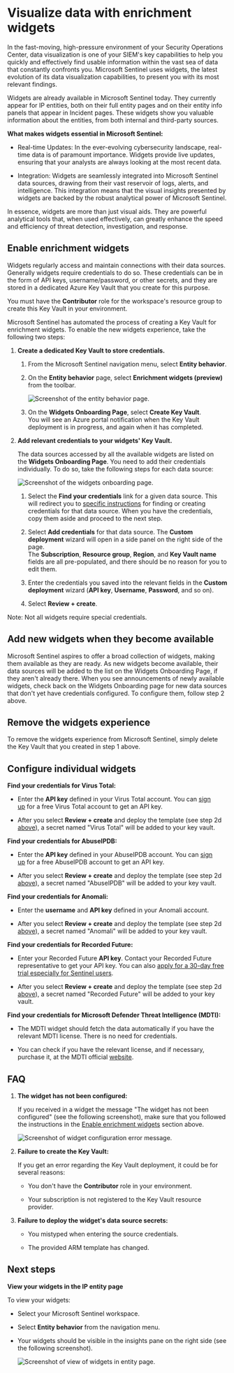 # Visualize data with enrichment widgets

In the fast-moving, high-pressure environment of your Security Operations Center, data visualization is one of your SIEM's key capabilities to help you quickly and effectively find usable information within the vast sea of data that constantly confronts you. Microsoft Sentinel uses widgets, the latest evolution of its data visualization capabilities, to present you with its most relevant findings.

Widgets are already available in Microsoft Sentinel today. They currently appear for IP entities, both on their full entity pages and on their entity info panels that appear in Incident pages. These widgets
show you valuable information about the entities, from both internal and third-party sources.

**What makes widgets essential in Microsoft Sentinel:**

- Real-time Updates: In the ever-evolving cybersecurity landscape, real-time data is of paramount importance. Widgets provide live updates, ensuring that your analysts are always looking at the most recent data.

- Integration: Widgets are seamlessly integrated into Microsoft Sentinel data sources, drawing from their vast reservoir of logs, alerts, and intelligence. This integration means that the visual insights presented by widgets are backed by the robust analytical power of Microsoft Sentinel.

In essence, widgets are more than just visual aids. They are powerful analytical tools that, when used effectively, can greatly enhance the speed and efficiency of threat detection, investigation, and response.

## Enable enrichment widgets

Widgets regularly access and maintain connections with their data sources. Generally widgets require credentials to do so. These credentials can be in the form of API keys, username/password, or other secrets, and they are stored in a dedicated Azure Key Vault that you create for this purpose.

You must have the **Contributor** role for the workspace's resource group to create this Key Vault in your environment.

Microsoft Sentinel has automated the process of creating a Key Vault for enrichment widgets. To enable the new widgets experience, take the following two steps:

1. **Create a dedicated Key Vault to store credentials.**

   1. From the Microsoft Sentinel navigation menu, select **Entity behavior**.

   1. On the **Entity behavior** page, select **Enrichment widgets (preview)** from the toolbar.

      <img src="Images/entity-behavior-page.png" alt="Screenshot of the entity behavior page.">

   1. On the **Widgets Onboarding Page**, select **Create Key Vault**.  
      You will see an Azure portal notification when the Key Vault deployment is in progress, and again when it has completed.

2. **Add relevant credentials to your widgets' Key Vault.**

   The data sources accessed by all the available widgets are listed on the **Widgets Onboarding Page**. You need to add their credentials individually. To do so, take the following steps for each data source:

   <img src="Images/widgets-onboarding-page.png" alt="Screenshot of the widgets onboarding page.">

   1. Select the **Find your credentials** link for a given data source. This will redirect you to [specific instructions](#configure-individual-widgets) for finding or creating credentials for that data source. When you have the credentials, copy them aside and proceed to the next step.

   1. Select **Add credentials** for that data source. The **Custom deployment** wizard will open in a side panel on the right side of the page.  
   The **Subscription**, **Resource group**, **Region**, and **Key Vault name** fields are all pre-populated, and there should be no reason for you to edit them.

   1. Enter the credentials you saved into the relevant fields in the **Custom deployment** wizard (**API key**, **Username**, **Password**, and so on).

   1. Select **Review + create**.

Note: Not all widgets require special credentials.

## Add new widgets when they become available

Microsoft Sentinel aspires to offer a broad collection of widgets, making them available as they are ready. As new widgets become available, their data sources will be added to the list on the Widgets
Onboarding Page, if they aren't already there. When you see announcements of newly available widgets, check back on the Widgets Onboarding page for new data sources that don't yet have credentials configured. To configure them, follow step 2 above.

## Remove the widgets experience

To remove the widgets experience from Microsoft Sentinel, simply delete the Key Vault that you created in step 1 above.

## Configure individual widgets

**Find your credentials for Virus Total:**

- Enter the **API key** defined in your Virus Total account. You can [sign up](https://aka.ms/SentinelWidgetsRegisterVirusTotal) for a free Virus Total account to get an API key.

- After you select **Review + create** and deploy the template (see step 2d [above](#enable-enrichment-widgets)), a secret named "Virus Total" will be added to your key vault.

**Find your credentials for AbuseIPDB:**

- Enter the **API key** defined in your AbuseIPDB account. You can [sign up](https://aka.ms/SentinelWidgetsRegisterAbuseIPDB) for a free AbuseIPDB account to get an API key.

- After you select **Review + create** and deploy the template (see step 2d [above](#enable-enrichment-widgets)), a secret named "AbuseIPDB" will be added to your key vault.

**Find your credentials for Anomali:**

- Enter the **username** and **API key** defined in your Anomali account.

- After you select **Review + create** and deploy the template (see step 2d [above](#enable-enrichment-widgets)), a secret named "Anomali" will be added to your key vault.

**Find your credentials for Recorded Future:**

- Enter your Recorded Future **API key**. Contact your Recorded Future representative to get your API key. You can also [apply for a 30-day free trial especially for Sentinel users](https://aka.ms/SentinelWidgetsRegisterRecordedFuture).

- After you select **Review + create** and deploy the template (see step 2d [above](#enable-enrichment-widgets)), a secret named "Recorded Future" will be added to your key vault.

**Find your credentials for Microsoft Defender Threat Intelligence (MDTI):**

- The MDTI widget should fetch the data automatically if you have the relevant MDTI license. There is no need for credentials.

- You can check if you have the relevant license, and if necessary, purchase it, at the MDTI official [website](https://www.microsoft.com/en-us/security/business/siem-and-xdr/microsoft-defender-threat-intelligence).

## FAQ

1. **The widget has not been configured:**

    If you received in a widget the message "The widget has not been configured" (see the following screenshot), make sure that you followed the instructions in the [Enable enrichment widgets](#enable-enrichment-widgets) section above.

    <img src="Images/widget-not-configured.png" alt="Screenshot of widget configuration error message.">

1. **Failure to create the Key Vault:**

    If you get an error regarding the Key Vault deployment, it could be for several reasons:

    - You don't have the **Contributor** role in your environment.

    - Your subscription is not registered to the Key Vault resource provider.

1. **Failure to deploy the widget's data source secrets:**

    - You mistyped when entering the source credentials.

    - The provided ARM template has changed.

## Next steps

**View your widgets in the IP entity page**

To view your widgets:

- Select your Microsoft Sentinel workspace.

- Select **Entity behavior** from the navigation menu.

- Your widgets should be visible in the insights pane on the right side (see the following screenshot).

  <img src="Images/view-widgets.png" alt="Screenshot of view of widgets in entity page.">
